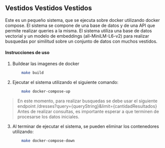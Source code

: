 ## Vestidos Vestidos Vestidos

Este es un pequeño sistema, que se ejecuta sobre docker utilizando docker compose. El sistema se compone de una base de datos y de una API que permite realizar queries a la misma.
El sistema utiliza una base de datos vectorial y un modelo de embeddings (all-MiniLM-L6-v2) para realizar busquedas por similitud sobre un conjunto de datos con muchos vestidos.


#### Instrucciones de uso

1. Buildear las imagenes de docker
    ```bash
        make build
    ```
2. Ejecutar el sistema utilizando el siguiente comando:

    ```bash
        make docker-compose-up
    ```

> En este momento, para realizar busquedas se debe usar el siguiente endpoint /dresses?query={queryString}&limit={cantidadResultados}
> Antes de realizar consultas, es importante esperar a que terminen de procesarse los datos iniciales.

3. Al terminar de ejecutar el sistema, se pueden eliminar los contenedores utilizando:

    ```bash
        make docker-compose-down
    ```